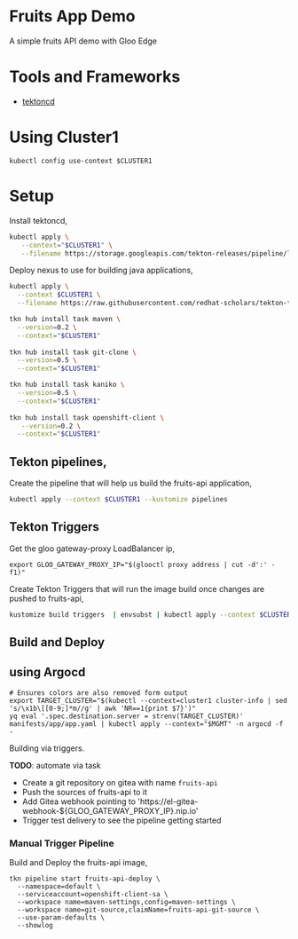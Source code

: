 # Fruits App Demo

A simple fruits API demo with Gloo Edge

# Tools and Frameworks

- [tektoncd](https://tekton.dev)

# Using Cluster1

```shell
kubectl config use-context $CLUSTER1
```

# Setup

Install tektoncd,

```bash
kubectl apply \
   --context="$CLUSTER1" \
   --filename https://storage.googleapis.com/tekton-releases/pipeline/latest/release.yaml
```

Deploy nexus to use for building java applications,

```bash
kubectl apply \
  --context $CLUSTER1 \
  --filename https://raw.githubusercontent.com/redhat-scholars/tekton-tutorial/master/install/utils/nexus.yaml
```

```bash
tkn hub install task maven \
  --version=0.2 \
  --context="$CLUSTER1"
  
tkn hub install task git-clone \
  --version=0.5 \
  --context="$CLUSTER1"

tkn hub install task kaniko \
  --version=0.5 \
  --context="$CLUSTER1"
  
tkn hub install task openshift-client \
   --version=0.2 \
  --context="$CLUSTER1" 
```

## Tekton pipelines,

Create the pipeline that will help us build the fruits-api application,

```bash
kubectl apply --context $CLUSTER1 --kustomize pipelines
```

## Tekton Triggers

Get the gloo gateway-proxy LoadBalancer ip,

```shell
export GLOO_GATEWAY_PROXY_IP="$(glooctl proxy address | cut -d':' -f1)"
```

Create Tekton Triggers that will run the image build once changes are pushed to fruits-api,

```bash
kustomize build triggers  | envsubst | kubectl apply --context $CLUSTER1 -f -
```

## Build and Deploy

## using Argocd

```shell
# Ensures colors are also removed form output
export TARGET_CLUSTER="$(kubectl --context=cluster1 cluster-info | sed 's/\x1b\[[0-9;]*m//g' | awk 'NR==1{print $7}')"
yq eval '.spec.destination.server = strenv(TARGET_CLUSTER)' manifests/app/app.yaml | kubectl apply --context="$MGMT" -n argocd -f - 
```

Building via triggers.

__TODO__: automate via task

- Create a git repository on gitea with name `fruits-api`
- Push the sources of fruits-api to it
- Add Gitea webhook pointing to 'https://el-gitea-webhook-${GLOO_GATEWAY_PROXY_IP}.nip.io'
- Trigger test delivery to see the pipeline getting started

### Manual Trigger Pipeline

Build and Deploy the fruits-api image,

```
tkn pipeline start fruits-api-deploy \
  --namespace=default \
  --serviceaccount=openshift-client-sa \
  --workspace name=maven-settings,config=maven-settings \
  --workspace name=git-source,claimName=fruits-api-git-source \
  --use-param-defaults \
  --showlog
```